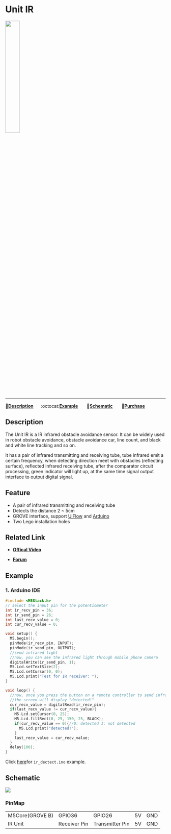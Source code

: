 # Unit IR

<img src="assets/img/product_pics/unit/M5GO_Unit_ir.png" width="30%" height="30%">

***

:memo:**[Description](#Description)**&nbsp;&nbsp;&nbsp;&nbsp;&nbsp;&nbsp;:octocat:**[Example](#Example)**&nbsp;&nbsp;&nbsp;&nbsp;&nbsp;&nbsp; :electric_plug:**[Schematic](#Schematic)** &nbsp;&nbsp;&nbsp;&nbsp;&nbsp;&nbsp;🛒**[Purchase](https://www.aliexpress.com/store/product/M5Stack-Official-Mini-Infrared-Unit-IR-Remote-Reflective-Sensor-with-Receiver-and-Transmitter-GPIO-GROVE-Connector/3226069_32933215001.html?spm=a2g1y.12024536.productList_5885013.subject_20)**

## Description

The Unit IR is a IR infrared obstacle avoidance sensor. It can
be widely used in robot obstacle avoidance, obstacle avoidance car, line
count, and black and white line tracking and so on.

It has a pair of infrared transmitting and receiving tube, tube infrared
emit a certain frequency, when detecting direction meet with obstacles
(reflecting surface), reflected infrared receiving tube, after the
comparator circuit processing, green indicator will light up, at the
same time signal output interface to output digital signal.

## Feature

-  A pair of infrared transmitting and receiving tube
-  Detects the distance 2 ~ 5cm
-  GROVE interface, support [UiFlow](http://flow.m5stack.com) and [Arduino](http://www.arduino.cc)
-  Two Lego installation holes

## Related Link

- **[Offical Video](https://www.youtube.com/channel/UCozgFVglWYQXbvTmGyS739w)**

- **[Forum](http://forum.m5stack.com/)**

## Example

### 1. Arduino IDE

```c++
#include <M5Stack.h>
// select the input pin for the potentiometer
int ir_recv_pin = 36;
int ir_send_pin = 26;
int last_recv_value = 0;
int cur_recv_value = 0;

void setup() {
  M5.begin();
  pinMode(ir_recv_pin, INPUT);
  pinMode(ir_send_pin, OUTPUT);
  //send infrared light
  //now, you can see the infrared light through mobile phone camera
  digitalWrite(ir_send_pin, 1);
  M5.Lcd.setTextSize(2);
  M5.Lcd.setCursor(0, 0);
  M5.Lcd.print("Test for IR receiver: ");
}

void loop() {
  //now, once you press the button on a remote controller to send infrared light
  //the screen will display "detected!"
  cur_recv_value = digitalRead(ir_recv_pin);
  if(last_recv_value != cur_recv_value){
    M5.Lcd.setCursor(0, 25);
    M5.Lcd.fillRect(0, 25, 150, 25, BLACK);
    if(cur_recv_value == 0){//0: detected 1: not detected
      M5.Lcd.print("detected!");
    }
    last_recv_value = cur_recv_value;
  }
  delay(100);
}
```

Click [here](https://github.com/m5stack/M5-ProductExampleCodes/tree/master/Unit/IR/Arduino)for `ir_dectect.ino` example.

## Schematic

<img src="assets/img/product_pics/unit/ir_sch.JPG">

### PinMap

<table>
 <tr><td>M5Core(GROVE B)</td><td>GPIO36</td><td>GPIO26</td><td>5V</td><td>GND</td></tr>
 <tr><td>IR Unit</td><td>Receiver Pin</td><td>Transmitter Pin</td><td>5V</td><td>GND</td></tr>
</table>